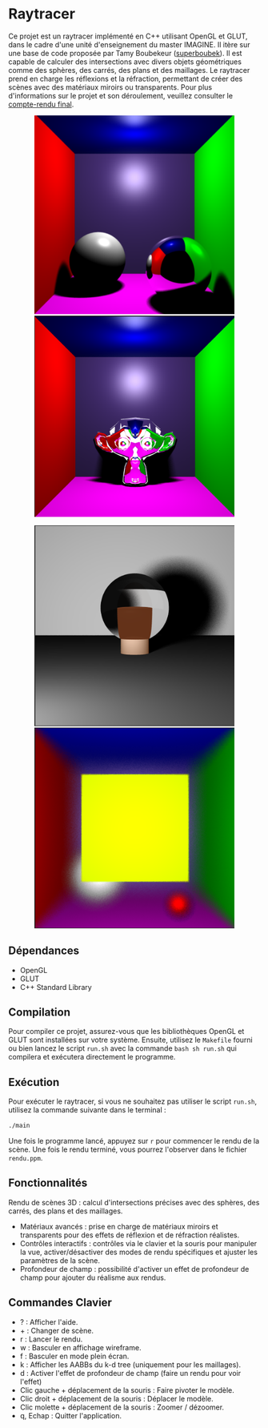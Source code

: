 # Raytracer

Ce projet est un raytracer implémenté en C++ utilisant OpenGL et GLUT, dans le cadre d'une unité d'enseignement du master IMAGINE. Il itère sur une base de code proposée par Tamy Boubekeur ([superboubek](https://github.com/superboubek)). Il est capable de calculer des intersections avec divers objets géométriques comme des sphères, des carrés, des plans et des maillages. Le raytracer prend en charge les réflexions et la réfraction, permettant de créer des scènes avec des matériaux miroirs ou transparents. Pour plus d'informations sur le projet et son déroulement, veuillez consulter le [compte-rendu final](CRs/Raytracer_rendu_final.pdf).

<p align="center">
  <img src="renders/reflexionrendu.png" width="400"/>
  <img src="renders/suzanne _reflec.png" width="400"/> 
</p>
<p align="center">
  <img src="renders/refrac_pipe_sphere.png" width="400"/>
  <img src="renders/square_dof_05lens.png" width="400"/>
</p>


## Dépendances

- OpenGL
- GLUT
- C++ Standard Library

## Compilation

Pour compiler ce projet, assurez-vous que les bibliothèques OpenGL et GLUT sont installées sur votre système. Ensuite, utilisez le `Makefile` fourni ou bien lancez le script `run.sh` avec la commande `bash sh run.sh` qui compilera et exécutera directement le programme.

## Exécution

Pour exécuter le raytracer, si vous ne souhaitez pas utiliser le script `run.sh`, utilisez la commande suivante dans le terminal :

```bash
./main
```

Une fois le programme lancé, appuyez sur `r` pour commencer le rendu de la scène. Une fois le rendu terminé, vous pourrez l'observer dans le fichier `rendu.ppm`.

## Fonctionnalités

Rendu de scènes 3D : calcul d'intersections précises avec des sphères, des carrés, des plans et des maillages.
- Matériaux avancés : prise en charge de matériaux miroirs et transparents pour des effets de réflexion et de réfraction réalistes.
- Contrôles interactifs : contrôles via le clavier et la souris pour manipuler la vue, activer/désactiver des modes de rendu spécifiques et ajuster les paramètres de la scène.
- Profondeur de champ : possibilité d'activer un effet de profondeur de champ pour ajouter du réalisme aux rendus.

## Commandes Clavier

- ? : Afficher l'aide.
- \+ : Changer de scène.
- r : Lancer le rendu.
- w : Basculer en affichage wireframe.
- f : Basculer en mode plein écran.
- k : Afficher les AABBs du k-d tree (uniquement pour les maillages).
- d : Activer l'effet de profondeur de champ (faire un rendu pour voir l'effet)
- Clic gauche + déplacement de la souris : Faire pivoter le modèle.
- Clic droit + déplacement de la souris : Déplacer le modèle.
- Clic molette + déplacement de la souris : Zoomer / dézoomer.
- q, Echap : Quitter l'application.
